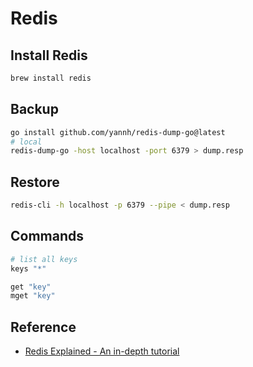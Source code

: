 # Redis

## Install Redis

```bash
brew install redis
```

## Backup

```bash
go install github.com/yannh/redis-dump-go@latest
# local
redis-dump-go -host localhost -port 6379 > dump.resp
```

## Restore

```bash
redis-cli -h localhost -p 6379 --pipe < dump.resp
```

## Commands

```bash
# list all keys
keys "*"

get "key"
mget "key"
```

## Reference

- [Redis Explained - An in-depth tutorial](https://architecturenotes.co/redis/)
